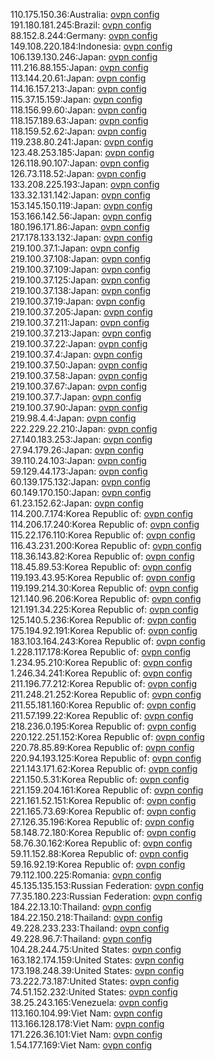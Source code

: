 110.175.150.36:Australia: [ovpn config](vpn/110_175_150_36.ovpn)  
191.180.181.245:Brazil: [ovpn config](vpn/191_180_181_245.ovpn)  
88.152.8.244:Germany: [ovpn config](vpn/88_152_8_244.ovpn)  
149.108.220.184:Indonesia: [ovpn config](vpn/149_108_220_184.ovpn)  
106.139.130.246:Japan: [ovpn config](vpn/106_139_130_246.ovpn)  
111.216.88.155:Japan: [ovpn config](vpn/111_216_88_155.ovpn)  
113.144.20.61:Japan: [ovpn config](vpn/113_144_20_61.ovpn)  
114.16.157.213:Japan: [ovpn config](vpn/114_16_157_213.ovpn)  
115.37.15.159:Japan: [ovpn config](vpn/115_37_15_159.ovpn)  
118.156.99.60:Japan: [ovpn config](vpn/118_156_99_60.ovpn)  
118.157.189.63:Japan: [ovpn config](vpn/118_157_189_63.ovpn)  
118.159.52.62:Japan: [ovpn config](vpn/118_159_52_62.ovpn)  
119.238.80.241:Japan: [ovpn config](vpn/119_238_80_241.ovpn)  
123.48.253.185:Japan: [ovpn config](vpn/123_48_253_185.ovpn)  
126.118.90.107:Japan: [ovpn config](vpn/126_118_90_107.ovpn)  
126.73.118.52:Japan: [ovpn config](vpn/126_73_118_52.ovpn)  
133.208.225.193:Japan: [ovpn config](vpn/133_208_225_193.ovpn)  
133.32.131.142:Japan: [ovpn config](vpn/133_32_131_142.ovpn)  
153.145.150.119:Japan: [ovpn config](vpn/153_145_150_119.ovpn)  
153.166.142.56:Japan: [ovpn config](vpn/153_166_142_56.ovpn)  
180.196.171.86:Japan: [ovpn config](vpn/180_196_171_86.ovpn)  
217.178.133.132:Japan: [ovpn config](vpn/217_178_133_132.ovpn)  
219.100.37.1:Japan: [ovpn config](vpn/219_100_37_1.ovpn)  
219.100.37.108:Japan: [ovpn config](vpn/219_100_37_108.ovpn)  
219.100.37.109:Japan: [ovpn config](vpn/219_100_37_109.ovpn)  
219.100.37.125:Japan: [ovpn config](vpn/219_100_37_125.ovpn)  
219.100.37.138:Japan: [ovpn config](vpn/219_100_37_138.ovpn)  
219.100.37.19:Japan: [ovpn config](vpn/219_100_37_19.ovpn)  
219.100.37.205:Japan: [ovpn config](vpn/219_100_37_205.ovpn)  
219.100.37.211:Japan: [ovpn config](vpn/219_100_37_211.ovpn)  
219.100.37.213:Japan: [ovpn config](vpn/219_100_37_213.ovpn)  
219.100.37.22:Japan: [ovpn config](vpn/219_100_37_22.ovpn)  
219.100.37.4:Japan: [ovpn config](vpn/219_100_37_4.ovpn)  
219.100.37.50:Japan: [ovpn config](vpn/219_100_37_50.ovpn)  
219.100.37.58:Japan: [ovpn config](vpn/219_100_37_58.ovpn)  
219.100.37.67:Japan: [ovpn config](vpn/219_100_37_67.ovpn)  
219.100.37.7:Japan: [ovpn config](vpn/219_100_37_7.ovpn)  
219.100.37.90:Japan: [ovpn config](vpn/219_100_37_90.ovpn)  
219.98.4.4:Japan: [ovpn config](vpn/219_98_4_4.ovpn)  
222.229.22.210:Japan: [ovpn config](vpn/222_229_22_210.ovpn)  
27.140.183.253:Japan: [ovpn config](vpn/27_140_183_253.ovpn)  
27.94.179.26:Japan: [ovpn config](vpn/27_94_179_26.ovpn)  
39.110.24.103:Japan: [ovpn config](vpn/39_110_24_103.ovpn)  
59.129.44.173:Japan: [ovpn config](vpn/59_129_44_173.ovpn)  
60.139.175.132:Japan: [ovpn config](vpn/60_139_175_132.ovpn)  
60.149.170.150:Japan: [ovpn config](vpn/60_149_170_150.ovpn)  
61.23.152.62:Japan: [ovpn config](vpn/61_23_152_62.ovpn)  
114.200.7.174:Korea Republic of: [ovpn config](vpn/114_200_7_174.ovpn)  
114.206.17.240:Korea Republic of: [ovpn config](vpn/114_206_17_240.ovpn)  
115.22.176.110:Korea Republic of: [ovpn config](vpn/115_22_176_110.ovpn)  
116.43.231.200:Korea Republic of: [ovpn config](vpn/116_43_231_200.ovpn)  
118.36.143.82:Korea Republic of: [ovpn config](vpn/118_36_143_82.ovpn)  
118.45.89.53:Korea Republic of: [ovpn config](vpn/118_45_89_53.ovpn)  
119.193.43.95:Korea Republic of: [ovpn config](vpn/119_193_43_95.ovpn)  
119.199.214.30:Korea Republic of: [ovpn config](vpn/119_199_214_30.ovpn)  
121.140.96.206:Korea Republic of: [ovpn config](vpn/121_140_96_206.ovpn)  
121.191.34.225:Korea Republic of: [ovpn config](vpn/121_191_34_225.ovpn)  
125.140.5.236:Korea Republic of: [ovpn config](vpn/125_140_5_236.ovpn)  
175.194.92.191:Korea Republic of: [ovpn config](vpn/175_194_92_191.ovpn)  
183.103.164.243:Korea Republic of: [ovpn config](vpn/183_103_164_243.ovpn)  
1.228.117.178:Korea Republic of: [ovpn config](vpn/1_228_117_178.ovpn)  
1.234.95.210:Korea Republic of: [ovpn config](vpn/1_234_95_210.ovpn)  
1.246.34.241:Korea Republic of: [ovpn config](vpn/1_246_34_241.ovpn)  
211.196.77.212:Korea Republic of: [ovpn config](vpn/211_196_77_212.ovpn)  
211.248.21.252:Korea Republic of: [ovpn config](vpn/211_248_21_252.ovpn)  
211.55.181.160:Korea Republic of: [ovpn config](vpn/211_55_181_160.ovpn)  
211.57.199.22:Korea Republic of: [ovpn config](vpn/211_57_199_22.ovpn)  
218.236.0.195:Korea Republic of: [ovpn config](vpn/218_236_0_195.ovpn)  
220.122.251.152:Korea Republic of: [ovpn config](vpn/220_122_251_152.ovpn)  
220.78.85.89:Korea Republic of: [ovpn config](vpn/220_78_85_89.ovpn)  
220.94.193.125:Korea Republic of: [ovpn config](vpn/220_94_193_125.ovpn)  
221.143.171.62:Korea Republic of: [ovpn config](vpn/221_143_171_62.ovpn)  
221.150.5.31:Korea Republic of: [ovpn config](vpn/221_150_5_31.ovpn)  
221.159.204.161:Korea Republic of: [ovpn config](vpn/221_159_204_161.ovpn)  
221.161.52.151:Korea Republic of: [ovpn config](vpn/221_161_52_151.ovpn)  
221.165.73.69:Korea Republic of: [ovpn config](vpn/221_165_73_69.ovpn)  
27.126.35.196:Korea Republic of: [ovpn config](vpn/27_126_35_196.ovpn)  
58.148.72.180:Korea Republic of: [ovpn config](vpn/58_148_72_180.ovpn)  
58.76.30.162:Korea Republic of: [ovpn config](vpn/58_76_30_162.ovpn)  
59.11.152.88:Korea Republic of: [ovpn config](vpn/59_11_152_88.ovpn)  
59.16.92.19:Korea Republic of: [ovpn config](vpn/59_16_92_19.ovpn)  
79.112.100.225:Romania: [ovpn config](vpn/79_112_100_225.ovpn)  
45.135.135.153:Russian Federation: [ovpn config](vpn/45_135_135_153.ovpn)  
77.35.180.223:Russian Federation: [ovpn config](vpn/77_35_180_223.ovpn)  
184.22.13.10:Thailand: [ovpn config](vpn/184_22_13_10.ovpn)  
184.22.150.218:Thailand: [ovpn config](vpn/184_22_150_218.ovpn)  
49.228.233.233:Thailand: [ovpn config](vpn/49_228_233_233.ovpn)  
49.228.96.7:Thailand: [ovpn config](vpn/49_228_96_7.ovpn)  
104.28.244.75:United States: [ovpn config](vpn/104_28_244_75.ovpn)  
163.182.174.159:United States: [ovpn config](vpn/163_182_174_159.ovpn)  
173.198.248.39:United States: [ovpn config](vpn/173_198_248_39.ovpn)  
73.222.73.187:United States: [ovpn config](vpn/73_222_73_187.ovpn)  
74.51.152.232:United States: [ovpn config](vpn/74_51_152_232.ovpn)  
38.25.243.165:Venezuela: [ovpn config](vpn/38_25_243_165.ovpn)  
113.160.104.99:Viet Nam: [ovpn config](vpn/113_160_104_99.ovpn)  
113.166.128.178:Viet Nam: [ovpn config](vpn/113_166_128_178.ovpn)  
171.226.36.101:Viet Nam: [ovpn config](vpn/171_226_36_101.ovpn)  
1.54.177.169:Viet Nam: [ovpn config](vpn/1_54_177_169.ovpn)  
